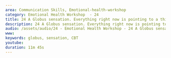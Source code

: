 ```yaml
---
area: Communication Skills, Emotional-health-workshop
category: Emotional Health Workshop  - 24
title: 24 A Globus sensation. Everything right now is pointing to a this being a functional problem  
description: 24 A Globus sensation. Everything right now is pointing to a this being a functional problem (NOT a psychological problem). What can be done to help your brain notice this less? There IS a physical problem. Dave Tomson
audio: /assets/audio/24 - Emotional Health Workshop - 24 A Globus sensation. Everything right now is pointing to a this being a functional problem DT - MQ.mp3
www: 
keywords: globus, sensation, CBT
youtube: 
duration: 11m 45s
--- 
```

